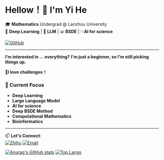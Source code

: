 # Hellow！👋 I'm Yi He

🎓 **Mathematics** Undergrad @ Lanzhou University  
🌱 **Deep Learning** | 🤖 **LLM** | 📊 **BSDE** | ✨**AI for science**

[![GitHub](https://img.shields.io/badge/Follow%20Me-%23181717?style=flat&logo=github)](https://github.com/hy-0003)

---
 **I’m interested in ... everything?** **I'm just a beginner, so I'm still picking things up.**

 **🚀I love challenges！**
### 🔭 Current Focus
- **Deep Learning**
- **Large Language Model**
- **AI for science**
- **Deep BSDE Method**
- **Computational Mathematics**
- **Bioinformatics**


---

📫 **Let's Connect**:  
[![Zhihu](https://img.shields.io/badge/Zhihu-%230066FF?style=flat&logo=zhihu)](https://www.zhihu.com/people/--61-27-45-38)
[![Email](https://img.shields.io/badge/Email-heyi2023@lzu.edu.cn-%23007ec6?style=flat&logo=gmail)](mailto:heyi2023@lzu.edu.cn)


<!---
hy-0003/hy-0003 is a ✨ special ✨ repository because its `README.md` (this file) appears on your GitHub profile.
You can click the Preview link to take a look at your changes.
--->

[![Anurag's GitHub stats](https://github-readme-stats.vercel.app/api?username=hy-0003)](https://github.com/anuraghazra/github-readme-stats)
[![Top Langs](https://github-readme-stats.vercel.app/api/top-langs/?username=hy-0003)](https://github.com/anuraghazra/github-readme-stats)
